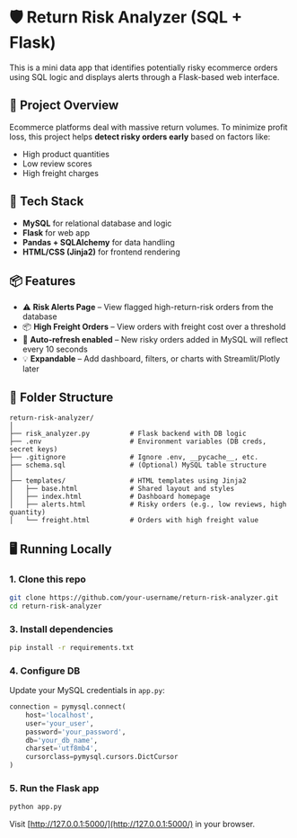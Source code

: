 
# 🛡️ Return Risk Analyzer (SQL + Flask)

This is a mini data app that identifies potentially risky ecommerce orders using SQL logic and displays alerts through a Flask-based web interface.

## 🚀 Project Overview

Ecommerce platforms deal with massive return volumes. To minimize profit loss, this project helps **detect risky orders early** based on factors like:

- High product quantities
- Low review scores
- High freight charges

## 🔧 Tech Stack

- **MySQL** for relational database and logic
- **Flask** for web app
- **Pandas + SQLAlchemy** for data handling
- **HTML/CSS (Jinja2)** for frontend rendering

## 📦 Features

- ⚠️ **Risk Alerts Page** – View flagged high-return-risk orders from the database  
- 📦 **High Freight Orders** – View orders with freight cost over a threshold  
- 🔄 **Auto-refresh enabled** – New risky orders added in MySQL will reflect every 10 seconds  
- 💡 **Expandable** – Add dashboard, filters, or charts with Streamlit/Plotly later

## 📁 Folder Structure

```
return-risk-analyzer/
│
├── risk_analyzer.py          # Flask backend with DB logic
├── .env                      # Environment variables (DB creds, secret keys)
├── .gitignore                # Ignore .env, __pycache__, etc.
├── schema.sql                # (Optional) MySQL table structure
│
├── templates/                # HTML templates using Jinja2
│   ├── base.html             # Shared layout and styles
│   ├── index.html            # Dashboard homepage
│   ├── alerts.html           # Risky orders (e.g., low reviews, high quantity)
│   └── freight.html          # Orders with high freight value

```

## 🖥️ Running Locally

### 1. Clone this repo

```bash
git clone https://github.com/your-username/return-risk-analyzer.git
cd return-risk-analyzer
```


### 3. Install dependencies

```bash
pip install -r requirements.txt
```

### 4. Configure DB

Update your MySQL credentials in `app.py`:

```python
connection = pymysql.connect(
    host='localhost',
    user='your_user',
    password='your_password',
    db='your_db_name',
    charset='utf8mb4',
    cursorclass=pymysql.cursors.DictCursor
)
```

### 5. Run the Flask app

```bash
python app.py
```

Visit [http://127.0.0.1:5000/](http://127.0.0.1:5000/) in your browser.





